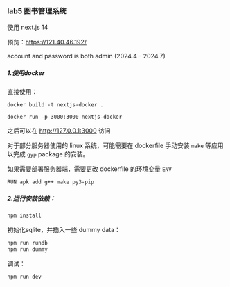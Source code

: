 ### lab5 图书管理系统

使用 next.js 14

预览：https://121.40.46.192/

account and password is both admin
(2024.4 - 2024.7)

##### 1.使用docker
直接使用：

```shell
docker build -t nextjs-docker .

docker run -p 3000:3000 nextjs-docker
```

之后可以在 http://127.0.0.1:3000 访问

对于部分服务器使用的 linux 系统，可能需要在 dockerfile 手动安装 `make` 等应用以完成 `gyp` package 的安装。

如果需要部署服务器端，需要更改 dockerfile 的环境变量 `ENV`

```shell
RUN apk add g++ make py3-pip
```



##### 2.运行安装依赖：

```ps1
npm install
```

初始化sqlite，并插入一些 dummy data：

```ps1
npm run rundb
npm run dummy
```

调试：
```ps1
npm run dev
```

